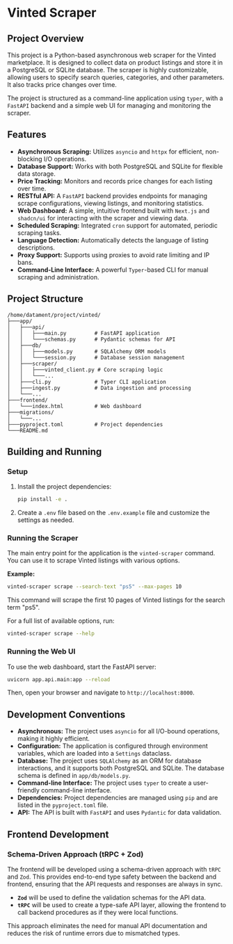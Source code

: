 # Vinted Scraper

## Project Overview

This project is a Python-based asynchronous web scraper for the Vinted marketplace. It is designed to collect data on product listings and store it in a PostgreSQL or SQLite database. The scraper is highly customizable, allowing users to specify search queries, categories, and other parameters. It also tracks price changes over time.

The project is structured as a command-line application using `typer`, with a `FastAPI` backend and a simple web UI for managing and monitoring the scraper.

## Features

*   **Asynchronous Scraping:** Utilizes `asyncio` and `httpx` for efficient, non-blocking I/O operations.
*   **Database Support:** Works with both PostgreSQL and SQLite for flexible data storage.
*   **Price Tracking:** Monitors and records price changes for each listing over time.
*   **RESTful API:** A `FastAPI` backend provides endpoints for managing scrape configurations, viewing listings, and monitoring statistics.
*   **Web Dashboard:** A simple, intuitive frontend built with `Next.js` and `shadcn/ui` for interacting with the scraper and viewing data.
*   **Scheduled Scraping:** Integrated `cron` support for automated, periodic scraping tasks.
*   **Language Detection:** Automatically detects the language of listing descriptions.
*   **Proxy Support:** Supports using proxies to avoid rate limiting and IP bans.
*   **Command-Line Interface:** A powerful `Typer`-based CLI for manual scraping and administration.

## Project Structure

```
/home/datament/project/vinted/
├───app/
│   ├───api/
│   │   ├───main.py         # FastAPI application
│   │   └───schemas.py      # Pydantic schemas for API
│   ├───db/
│   │   ├───models.py       # SQLAlchemy ORM models
│   │   └───session.py      # Database session management
│   ├───scraper/
│   │   ├───vinted_client.py # Core scraping logic
│   │   └───...
│   ├───cli.py              # Typer CLI application
│   ├───ingest.py           # Data ingestion and processing
│   └───...
├───frontend/
│   └───index.html          # Web dashboard
├───migrations/
│   └───...
├───pyproject.toml          # Project dependencies
└───README.md
```

## Building and Running

### Setup

1.  Install the project dependencies:
    ```bash
    pip install -e .
    ```
2.  Create a `.env` file based on the `.env.example` file and customize the settings as needed.

### Running the Scraper

The main entry point for the application is the `vinted-scraper` command. You can use it to scrape Vinted listings with various options.

**Example:**

```bash
vinted-scraper scrape --search-text "ps5" --max-pages 10
```

This command will scrape the first 10 pages of Vinted listings for the search term "ps5".

For a full list of available options, run:

```bash
vinted-scraper scrape --help
```

### Running the Web UI

To use the web dashboard, start the FastAPI server:

```bash
uvicorn app.api.main:app --reload
```

Then, open your browser and navigate to `http://localhost:8000`.

## Development Conventions

*   **Asynchronous:** The project uses `asyncio` for all I/O-bound operations, making it highly efficient.
*   **Configuration:** The application is configured through environment variables, which are loaded into a `Settings` dataclass.
*   **Database:** The project uses `SQLAlchemy` as an ORM for database interactions, and it supports both PostgreSQL and SQLite. The database schema is defined in `app/db/models.py`.
*   **Command-line Interface:** The project uses `typer` to create a user-friendly command-line interface.
*   **Dependencies:** Project dependencies are managed using `pip` and are listed in the `pyproject.toml` file.
*   **API:** The API is built with `FastAPI` and uses `Pydantic` for data validation.

## Frontend Development

### Schema-Driven Approach (tRPC + Zod)

The frontend will be developed using a schema-driven approach with `tRPC` and `Zod`. This provides end-to-end type safety between the backend and frontend, ensuring that the API requests and responses are always in sync.

*   **`Zod`** will be used to define the validation schemas for the API data.
*   **`tRPC`** will be used to create a type-safe API layer, allowing the frontend to call backend procedures as if they were local functions.

This approach eliminates the need for manual API documentation and reduces the risk of runtime errors due to mismatched types.